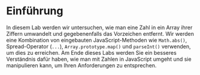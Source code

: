 # Einführung

In diesem Lab werden wir untersuchen, wie man eine Zahl in ein Array ihrer Ziffern umwandelt und gegebenenfalls das Vorzeichen entfernt. Wir werden eine Kombination von eingebauten JavaScript-Methoden wie `Math.abs()`, Spread-Operator (`...`), `Array.prototype.map()` und `parseInt()` verwenden, um dies zu erreichen. Am Ende dieses Labs werden Sie ein besseres Verständnis dafür haben, wie man mit Zahlen in JavaScript umgeht und sie manipulieren kann, um Ihren Anforderungen zu entsprechen.
